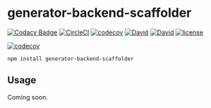 # generator-backend-scaffolder

[![Codacy Badge](https://api.codacy.com/project/badge/Grade/ba6244dc47f34661a99cefb159d93bcb)](https://www.codacy.com/app/Suddi/generator-backend-scaffolder?utm_source=github.com&utm_medium=referral&utm_content=suddi/generator-backend-scaffolder&utm_campaign=badger)
[![CircleCI](https://img.shields.io/circleci/project/suddi/generator-backend-scaffolder.svg)](https://circleci.com/gh/suddi/generator-backend-scaffolder)
[![codecov](https://codecov.io/gh/suddi/generator-backend-scaffolder/branch/master/graph/badge.svg)](https://codecov.io/gh/suddi/generator-backend-scaffolder)
[![David](https://img.shields.io/david/suddi/generator-backend-scaffolder.svg)](https://david-dm.org/suddi/generator-backend-scaffolder)
[![David](https://img.shields.io/david/dev/suddi/generator-backend-scaffolder.svg)](https://david-dm.org/suddi/generator-backend-scaffolder?type=dev)
[![license](https://img.shields.io/github/license/suddi/generator-backend-scaffolder.svg)](https://github.com/suddi/generator-backend-scaffolder/blob/master/LICENSE)

[![codecov](https://codecov.io/gh/suddi/generator-backend-scaffolder/branch/master/graphs/commits.svg)](https://codecov.io/gh/suddi/generator-backend-scaffolder)

````
npm install generator-backend-scaffolder
````

## Usage

Coming soon.
